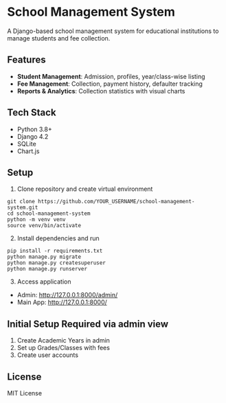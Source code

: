 # School Management System

A Django-based school management system for educational institutions to manage students and fee collection.

## Features

- **Student Management**: Admission, profiles, year/class-wise listing
- **Fee Management**: Collection, payment history, defaulter tracking
- **Reports & Analytics**: Collection statistics with visual charts

## Tech Stack

- Python 3.8+
- Django 4.2
- SQLite
- Chart.js

## Setup

1. Clone repository and create virtual environment
```
git clone https://github.com/YOUR_USERNAME/school-management-system.git
cd school-management-system
python -m venv venv
source venv/bin/activate
```

2. Install dependencies and run
```
pip install -r requirements.txt
python manage.py migrate
python manage.py createsuperuser
python manage.py runserver
```

3. Access application
- Admin: http://127.0.0.1:8000/admin/
- Main App: http://127.0.0.1:8000/

## Initial Setup Required via admin view
1. Create Academic Years in admin
2. Set up Grades/Classes with fees
3. Create user accounts

## License
MIT License

